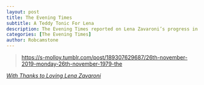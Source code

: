```yaml
---
layout: post
title: The Evening Times
subtitle: A Teddy Tonic For Lena
description: The Evening Times reported on Lena Zavaroni’s progress in Glasgow Southern General Hospital.
categories: [The Evening Times]
author: Robcamstone
---
```


>  <div class="tumblr-post" data-href="https://embed.tumblr.com/embed/post/EL5qzF68tHkfhqTj4tuwlw/189307629687" data-did="cf9ad045c790ec2a0160ce6ae7986ebb4dddd3d8"><a href="https://s-molloy.tumblr.com/post/189307629687/26th-november-2019-monday-26th-november-1979-the">https://s-molloy.tumblr.com/post/189307629687/26th-november-2019-monday-26th-november-1979-the</a></div>

<cite>[With Thanks to Loving Lena Zavaroni](https://s-molloy.tumblr.com/post/189307629687/26th-november-2019-monday-26th-november-1979-the)</cite>

<script async src="https://assets.tumblr.com/post.js"></script>

